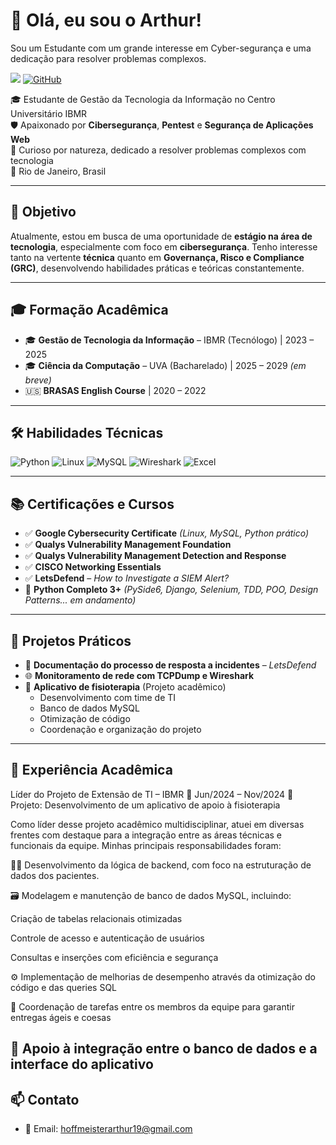 # 👋 Olá, eu sou o Arthur!
Sou um Estudante com um grande interesse em Cyber-segurança e uma dedicação para resolver problemas complexos.

<a href="https://linkedin.com/in/arthur-branco-2391452a7/"><img src="https://img.shields.io/badge/-LinkedIn-0072b1?&style=for-the-badge&logo=linkedin&logoColor=white" /></a>
[![GitHub](https://img.shields.io/github/followers/Hoffmeister19?label=GitHub&style=social)](https://github.com/Hoffmeister19)

🎓 Estudante de Gestão da Tecnologia da Informação no Centro Universitário IBMR  
🛡️ Apaixonado por **Cibersegurança**, **Pentest** e **Segurança de Aplicações Web**  
🧠 Curioso por natureza, dedicado a resolver problemas complexos com tecnologia  
📍 Rio de Janeiro, Brasil

---

## 🎯 Objetivo

Atualmente, estou em busca de uma oportunidade de **estágio na área de tecnologia**, especialmente com foco em **cibersegurança**. Tenho interesse tanto na vertente **técnica** quanto em **Governança, Risco e Compliance (GRC)**, desenvolvendo habilidades práticas e teóricas constantemente.

---

## 🎓 Formação Acadêmica

- 🎓 **Gestão de Tecnologia da Informação** – IBMR (Tecnólogo) | 2023 – 2025
- 🎓 **Ciência da Computação** – UVA (Bacharelado) | 2025 – 2029 *(em breve)*
- 🇺🇸 **BRASAS English Course** | 2020 – 2022

---

## 🛠️ Habilidades Técnicas

![Python](https://img.shields.io/badge/Python-3776AB?style=flat&logo=python&logoColor=white)
![Linux](https://img.shields.io/badge/Linux-FCC624?style=flat&logo=linux&logoColor=black)
![MySQL](https://img.shields.io/badge/MySQL-4479A1?style=flat&logo=mysql&logoColor=white)
![Wireshark](https://img.shields.io/badge/Wireshark-1679A7?style=flat&logo=wireshark&logoColor=white)
![Excel](https://img.shields.io/badge/Excel-217346?style=flat&logo=microsoft-excel&logoColor=white)

---

## 📚 Certificações e Cursos

- ✅ **Google Cybersecurity Certificate** *(Linux, MySQL, Python prático)*
- ✅ **Qualys Vulnerability Management Foundation**
- ✅ **Qualys Vulnerability Management Detection and Response**
- ✅ **CISCO Networking Essentials**
- ✅ **LetsDefend** – *How to Investigate a SIEM Alert?*
- 🔄 **Python Completo 3+** *(PySide6, Django, Selenium, TDD, POO, Design Patterns... em andamento)*

---

## 🧪 Projetos Práticos

- 📄 **Documentação do processo de resposta a incidentes** – *LetsDefend*
- 🌐 **Monitoramento de rede com TCPDump e Wireshark**
- 📱 **Aplicativo de fisioterapia** (Projeto acadêmico)
  - Desenvolvimento com time de TI
  - Banco de dados MySQL
  - Otimização de código
  - Coordenação e organização do projeto

---

## 💼 Experiência Acadêmica

Líder do Projeto de Extensão de TI – IBMR
📅 Jun/2024 – Nov/2024
🎯 Projeto: Desenvolvimento de um aplicativo de apoio à fisioterapia

Como líder desse projeto acadêmico multidisciplinar, atuei em diversas frentes com destaque para a integração entre as áreas técnicas e funcionais da equipe. Minhas principais responsabilidades foram:

👨‍💻 Desenvolvimento da lógica de backend, com foco na estruturação de dados dos pacientes.

🗃️ Modelagem e manutenção de banco de dados MySQL, incluindo:

Criação de tabelas relacionais otimizadas

Controle de acesso e autenticação de usuários

Consultas e inserções com eficiência e segurança

⚙️ Implementação de melhorias de desempenho através da otimização do código e das queries SQL

👥 Coordenação de tarefas entre os membros da equipe para garantir entregas ágeis e coesas

🧩 Apoio à integração entre o banco de dados e a interface do aplicativo
---

## 📫 Contato

- 📧 Email: [hoffmeisterarthur19@gmail.com](mailto:hoffmeisterarthur19@gmail.com)
